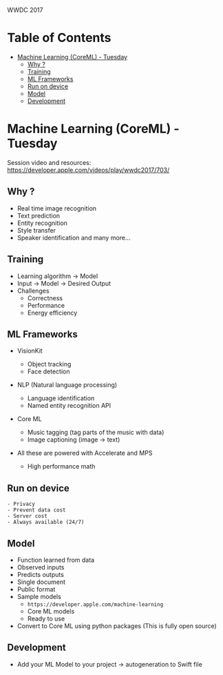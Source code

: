 WWDC 2017

Table of Contents
=================

  * [Machine Learning (CoreML) \- Tuesday](#machine-learning-coreml---tuesday)
    * [Why ?](#why-)
    * [Training](#training)
    * [ML Frameworks](#ml-frameworks)
    * [Run on device](#run-on-device)
    * [Model](#model)
    * [Development](#development)

# Machine Learning (CoreML) - Tuesday
Session video and resources: https://developer.apple.com/videos/play/wwdc2017/703/

## Why ?
  - Real time image recognition
  - Text prediction
  - Entity recognition
  - Style transfer
  - Speaker identification and many more...
## Training
  - Learning algorithm -> Model
  - Input -> Model -> Desired Output
  - Challenges
    - Correctness
    - Performance
    - Energy efficiency

## ML Frameworks
  - VisionKit
    - Object tracking
    - Face detection
  - NLP (Natural language processing)
    - Language identification
    - Named entity recognition API
  - Core ML
    - Music tagging (tag parts of the music with data)
    - Image captioning (image -> text)

  - All these are powered with Accelerate and MPS
    - High performance math

## Run on device
    - Privacy
    - Prevent data cost
    - Server cost
    - Always available (24/7)

## Model
  - Function learned from data
  - Observed inputs
  - Predicts outputs
  - Single document
  - Public format
  - Sample models
    - `https://developer.apple.com/machine-learning`
    - Core ML models
    - Ready to use
  - Convert to Core ML using python packages (This is fully open source)

## Development
  - Add your ML Model to your project -> autogeneration to Swift file
